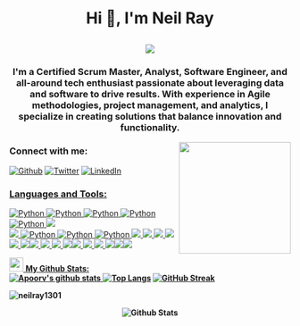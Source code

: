 <h1 align="center">Hi 👋, I'm Neil Ray</h1>
<h2 align="center"><img src="https://readme-typing-svg.demolab.com/?lines=Hope+you+are+well&center=true&width=440&height=45&color=f75c7e&vCenter=true&pause=1000&size=22"/></h2>
</p>


<h3 align="center">I'm a Certified Scrum Master, Analyst, Software Engineer, and all-around tech enthusiast passionate about leveraging data and software to drive results. With experience in Agile methodologies, project management, and analytics, I specialize in creating solutions that balance innovation and functionality.</h3>
<img align='right' src='https://user-images.githubusercontent.com/5713670/87202985-820dcb80-c2b6-11ea-9f56-7ec461c497c3.gif' width='200'>


<!---<p align="left"> <a href="https://github.com/ryo-ma/github-profile-trophy"><img src="https://github-profile-trophy.vercel.app/?username=neilray1301" alt="neilray1301" /></a> </p> -->

<h3 align="left">Connect with me:</h3>
<p align="left">
<a href="https://github.com/neilray1301" target="_blank"><img alt="Github" src="https://img.shields.io/badge/GitHub-%2312100E.svg?&style=for-the-badge&logo=Github&logoColor=white" /></a> <a href="https://twitter.com/_NeilRay" target="_blank"><img alt="Twitter" src="https://img.shields.io/badge/twitter-%231DA1F2.svg?&style=for-the-badge&logo=twitter&logoColor=white" /></a> <a href="https://www.linkedin.com/in/neil-ray" target="_blank"><img alt="LinkedIn" src="https://img.shields.io/badge/linkedin-%230077B5.svg?&style=for-the-badge&logo=linkedin&logoColor=white" />
</p>

<h3 align="left">Languages and Tools:</h3>
<p align="left"> <img alt="Python" src="https://img.shields.io/badge/Python-3776AB?style=for-the-badge&logo=python&logoColor=white" />
 <img alt="Python" src="https://img.shields.io/badge/HTML5-E34F26?style=for-the-badge&logo=html5&logoColor=white" />
   <img alt="Python" src="https://img.shields.io/badge/CSS3-1572B6?style=for-the-badge&logo=css3&logoColor=white" />
   <img alt="Python" src="https://img.shields.io/badge/JavaScript-F7DF1E?style=for-the-badge&logo=javascript&logoColor=black" />
   <img alt="Python" src="https://img.shields.io/badge/C%23-239120?style=for-the-badge&logo=c-sharp&logoColor=white" />
  <img src="https://img.shields.io/badge/MySQL-4479A1?logo=mysql&logoColor=fff&style=flat-square"></br>
  <img src="https://img.shields.io/badge/.NET-512BD4?logo=dotnet&logoColor=fff&style=flat-square">
   <img alt="Python" src="https://img.shields.io/badge/Tableau-E97627?logo=tableau&logoColor=fff&style=flat-square" />
   <img alt="Python" src="https://img.shields.io/badge/Scrum%20Alliance-009FDA?logo=scrumalliance&logoColor=fff&style=flat-square" />
   <img alt="Python" src="https://img.shields.io/badge/Amazon%20Web%20Services-232F3E?logo=amazonwebservices&logoColor=fff&style=flat-square" />
    <img src="https://img.shields.io/badge/Jupyter-F37626?logo=jupyter&logoColor=fff&style=flat-square">
    <img src="https://img.shields.io/badge/NumPy-013243?logo=numpy&logoColor=fff&style=flat-square">
    <img src="https://img.shields.io/badge/SciPy-8CAAE6?logo=scipy&logoColor=fff&style=flat-square">
    <img src="https://img.shields.io/badge/pandas-150458?logo=pandas&logoColor=fff&style=flat-square">
    <img src="https://img.shields.io/badge/R-276DC3?logo=r&logoColor=fff&style=flat-square">
    <img src="https://img.shields.io/badge/Apache%20Hadoop-6CF?logo=apachehadoop&logoColor=fff&style=flat-square"><img src="https://img.shields.io/badge/Apache%20Kafka-231F20?logo=apachekafka&logoColor=fff&style=flat-square">
<img src="https://img.shields.io/badge/Jenkins-D24939?logo=jenkins&logoColor=fff&style=flat-square">
<img src="https://img.shields.io/badge/Git-F05032?logo=git&logoColor=fff&style=flat-square">
<img src="https://img.shields.io/badge/GitHub-181717?logo=github&logoColor=fff&style=flat-square"><img src="https://img.shields.io/badge/GitLab-FC6D26?logo=gitlab&logoColor=fff&style=flat-square">
<img src="https://img.shields.io/badge/Kubernetes-326CE5?logo=kubernetes&logoColor=fff&style=flat-square">
<img src="https://img.shields.io/badge/React-61DAFB?logo=react&logoColor=000&style=flat-square">
<img src="https://img.shields.io/badge/Angular-0F0F11?logo=angular&logoColor=fff&style=flat-square"><img src="https://img.shields.io/badge/Docker-2496ED?logo=docker&logoColor=fff&style=flat-square"><img src="https://img.shields.io/badge/Databricks-FF3621?logo=databricks&logoColor=fff&style=flat-square">


<br>

<img src='https://media1.giphy.com/media/du3J3cXyzhj75IOgvA/giphy.gif?cid=ecf05e47x2g034i9pzwtzzsd3xgg2w9nr94t4tflbbgo3008&rid=giphy.gif' width='25' /> <b>My Github Stats:<br>
![Apoorv's github stats](https://github-readme-stats.vercel.app/api?username=neilray1301&show_icons=true&title_color=ffc857&icon_color=8ac926&text_color=daf7dc&bg_color=151515&hide=issues&count_private=true&include_all_commits=true)
[![Top Langs](https://github-readme-stats.vercel.app/api/top-langs/?username=apoorvtyagi&layout=compact&text_color=daf7dc&bg_color=151515&hide=css,html,php)](https://github.com/anuraghazra/github-readme-stats)
[![GitHub Streak](https://github-readme-streak-stats.herokuapp.com/?user=ApoorvTyagi&theme=dark)](https://git.io/streak-stats)
<p align="left"> <img src="https://komarev.com/ghpvc/?username=neilray1301&label=Profile%20views&color=0e75b6&style=flat" alt="neilray1301" /> </p>

<p align="center">
        <img src="https://raw.githubusercontent.com/mayhemantt/mayhemantt/Update/svg/Bottom.svg" alt="Github Stats" />
</p>

